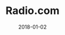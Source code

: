 ---
layout: site
title: "Radio.com"
date: 2018-01-02
categories: [entertainment]
version: 4.0.1
major: 4
minor: 0
patch: 1
slug: radio-com
link: http://player.radio.com/
submitter: lpolepeddi
permalink: /sites/:slug
---